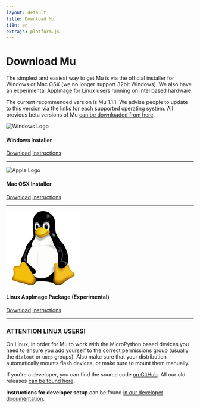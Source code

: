 ```yaml
---
layout: default
title: Download Mu
i18n: en
extrajs: platform.js
---
```


# Download Mu

The simplest and easiest way to get Mu is via the official installer for
Windows or Mac OSX (we no longer support 32bit Windows). We also have an
experimental AppImage for Linux users running on Intel based hardware.

The current recommended version is Mu 1.1.1. We advise people to update
to this version via the links for each supported operating system. All previous
beta versions of Mu [can be downloaded from here](https://github.com/mu-editor/mu/releases).

<div class="media">
  <div class="media-left">
    <img src="/img/windows_logo.png" alt="Windows Logo" class="media-object">
  </div>
  <div class="media-body">
    <h4 class="media-heading">Windows Installer</h4>
    <p><a id="download-button-windows" href="https://github.com/mu-editor/mu/releases/download/v1.2.0/MuEditor-win64-1.2.0.msi" class="btn btn-primary" role="button">Download</a>
    <a href="/en/howto/1.1/install_windows" class="btn btn-default" role="button">Instructions</a></p>
  </div>
</div>

<hr/>

<div class="media">
  <div class="media-left">
    <img src="/img/apple_logo.png" alt="Apple Logo" class="media-object">
  </div>
  <div class="media-body">
    <h4 class="media-heading">Mac OSX Installer</h4>
    <p><a id="download-button-macos" href="https://github.com/mu-editor/mu/releases/download/v1.2.0/MuEditor-OSX-1.2.0.dmg" class="btn btn-primary" role="button">Download</a>
    <a href="/en/howto/1.1/install_macos" class="btn btn-default" role="button">Instructions</a></p>
  </div>
</div>

<hr/>

<div class="media">
  <div class="media-left">
    <img src="/img/linux.png" alt="Linux Logo" class="media-object">
  </div>
  <div class="media-body">
    <h4 class="media-heading">Linux AppImage Package (Experimental)</h4>
        <p><a id="download-button-linux" href="https://github.com/mu-editor/mu/releases/download/v1.2.0/MuEditor-Linux-1.2.0-x86_64.AppImage" class="btn btn-primary" role="button">Download</a>
        <a href="/en/howto/1.1/install_linux" class="btn btn-default" role="button">Instructions</a></p>
  </div>
</div>

<hr/>

<div class="panel panel-danger">
    <div class="panel-heading"><h3 class="panel-title">ATTENTION LINUX USERS!</h3></div>
    <div class="panel-body">
    <p>On Linux, in order for Mu to work with the MicroPython based devices
    you need to ensure you add yourself to the correct permissions group
    (usually the <code>dialout</code> or <code>uucp</code> groups). Also make
    sure that your distribution automatically mounts flash devices, or make
    sure to mount them manually.</p>
    </div>
</div>

If you're a developer, you can find the source code
[on GitHub](https://github.com/mu-editor/mu). All our old releases
[can be found here](https://github.com/mu-editor/mu/releases).

**Instructions for developer setup** can be found [in our developer documentation](https://mu.readthedocs.io/en/latest/).
